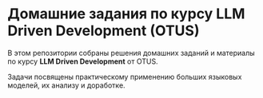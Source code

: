 # Домашние задания по курсу LLM Driven Development (OTUS)

В этом репозитории собраны решения домашних заданий и материалы по курсу **LLM Driven Development** от OTUS.

Задачи посвящены практическому применению больших языковых моделей, их анализу и доработке.
